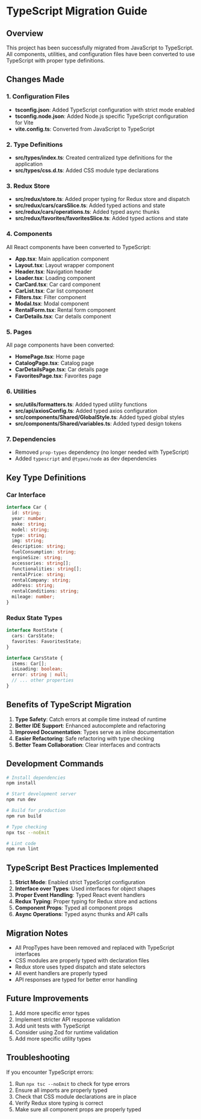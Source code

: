 # TypeScript Migration Guide

## Overview
This project has been successfully migrated from JavaScript to TypeScript. All components, utilities, and configuration files have been converted to use TypeScript with proper type definitions.

## Changes Made

### 1. Configuration Files
- **tsconfig.json**: Added TypeScript configuration with strict mode enabled
- **tsconfig.node.json**: Added Node.js specific TypeScript configuration for Vite
- **vite.config.ts**: Converted from JavaScript to TypeScript

### 2. Type Definitions
- **src/types/index.ts**: Created centralized type definitions for the application
- **src/types/css.d.ts**: Added CSS module type declarations

### 3. Redux Store
- **src/redux/store.ts**: Added proper typing for Redux store and dispatch
- **src/redux/cars/carsSlice.ts**: Added typed actions and state
- **src/redux/cars/operations.ts**: Added typed async thunks
- **src/redux/favorites/favoritesSlice.ts**: Added typed actions and state

### 4. Components
All React components have been converted to TypeScript:
- **App.tsx**: Main application component
- **Layout.tsx**: Layout wrapper component
- **Header.tsx**: Navigation header
- **Loader.tsx**: Loading component
- **CarCard.tsx**: Car card component
- **CarList.tsx**: Car list component
- **Filters.tsx**: Filter component
- **Modal.tsx**: Modal component
- **RentalForm.tsx**: Rental form component
- **CarDetails.tsx**: Car details component

### 5. Pages
All page components have been converted:
- **HomePage.tsx**: Home page
- **CatalogPage.tsx**: Catalog page
- **CarDetailsPage.tsx**: Car details page
- **FavoritesPage.tsx**: Favorites page

### 6. Utilities
- **src/utils/formatters.ts**: Added typed utility functions
- **src/api/axiosConfig.ts**: Added typed axios configuration
- **src/components/Shared/GlobalStyle.ts**: Added typed global styles
- **src/components/Shared/variables.ts**: Added typed design tokens

### 7. Dependencies
- Removed `prop-types` dependency (no longer needed with TypeScript)
- Added `typescript` and `@types/node` as dev dependencies

## Key Type Definitions

### Car Interface
```typescript
interface Car {
  id: string;
  year: number;
  make: string;
  model: string;
  type: string;
  img: string;
  description: string;
  fuelConsumption: string;
  engineSize: string;
  accessories: string[];
  functionalities: string[];
  rentalPrice: string;
  rentalCompany: string;
  address: string;
  rentalConditions: string;
  mileage: number;
}
```

### Redux State Types
```typescript
interface RootState {
  cars: CarsState;
  favorites: FavoritesState;
}

interface CarsState {
  items: Car[];
  isLoading: boolean;
  error: string | null;
  // ... other properties
}
```

## Benefits of TypeScript Migration

1. **Type Safety**: Catch errors at compile time instead of runtime
2. **Better IDE Support**: Enhanced autocomplete and refactoring
3. **Improved Documentation**: Types serve as inline documentation
4. **Easier Refactoring**: Safe refactoring with type checking
5. **Better Team Collaboration**: Clear interfaces and contracts

## Development Commands

```bash
# Install dependencies
npm install

# Start development server
npm run dev

# Build for production
npm run build

# Type checking
npx tsc --noEmit

# Lint code
npm run lint
```

## TypeScript Best Practices Implemented

1. **Strict Mode**: Enabled strict TypeScript configuration
2. **Interface over Types**: Used interfaces for object shapes
3. **Proper Event Handling**: Typed React event handlers
4. **Redux Typing**: Proper typing for Redux store and actions
5. **Component Props**: Typed all component props
6. **Async Operations**: Typed async thunks and API calls

## Migration Notes

- All PropTypes have been removed and replaced with TypeScript interfaces
- CSS modules are properly typed with declaration files
- Redux store uses typed dispatch and state selectors
- All event handlers are properly typed
- API responses are typed for better error handling

## Future Improvements

1. Add more specific error types
2. Implement stricter API response validation
3. Add unit tests with TypeScript
4. Consider using Zod for runtime validation
5. Add more specific utility types

## Troubleshooting

If you encounter TypeScript errors:

1. Run `npx tsc --noEmit` to check for type errors
2. Ensure all imports are properly typed
3. Check that CSS module declarations are in place
4. Verify Redux store typing is correct
5. Make sure all component props are properly typed 
